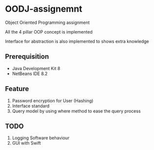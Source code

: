 # OODJ-assignemnt

Object Oriented Programming assignment 

All the 4 pillar OOP concept is implemented 

Interface for abstraction is also implemented to shows extra knowledge 

## Prerequisition 
- Java Development Kit 8
- NetBeans IDE 8.2


## Feature
1. Password encryption for User (Hashing)
2. Interface standard 
3. Query model by using where method to ease the query process 


## TODO 
1. Logging Software behaviour
2. GUI with Swift
